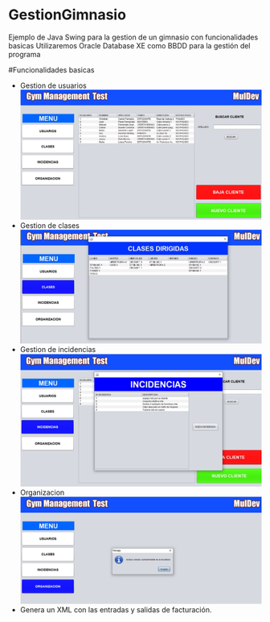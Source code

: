 # GestionGimnasio
Ejemplo de Java Swing para la gestion de un gimnasio con funcionalidades basicas
Utilizaremos Oracle Database XE como BBDD para la gestión del programa

#Funcionalidades basicas

- Gestion de usuarios
![alt text](https://github.com/MulDeveloper/GestionGimnasio/blob/master/captUser.jpg?raw=true)
- Gestion de clases
![alt text](https://github.com/MulDeveloper/GestionGimnasio/blob/master/capClases.jpg?raw=true)
- Gestion de incidencias
![alt text](https://github.com/MulDeveloper/GestionGimnasio/blob/master/capInci.jpg?raw=true)
- Organizacion
![alt text](https://github.com/MulDeveloper/GestionGimnasio/blob/master/capFac.jpg)
 - Genera un XML con las entradas y salidas de facturación.


